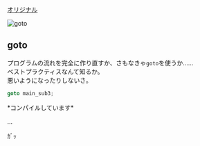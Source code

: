 [オリジナル](http://xkcd.com/292/)

![goto](http://imgs.xkcd.com/comics/goto.png)

## goto

プログラムの流れを完全に作り直すか、さもなきゃ`goto`を使うか……  
ベストプラクティスなんて知るか。  
悪いようになったりしないさ。  

```c
goto main_sub3;
```

\*コンパイルしています\*

...

ｶﾞｯ
